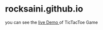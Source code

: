 # rocksaini.github.io

you can see the [live Demo ](https://rocksaini.github.io/tictactoe/) of TicTacToe Game

